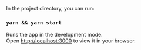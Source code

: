 
In the project directory, you can run:

### `yarn && yarn start`

Runs the app in the development mode.\
Open [http://localhost:3000](http://localhost:3000) to view it in your browser.
